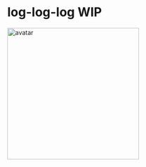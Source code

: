# log-log-log WIP

<img src="https://github.com/limichange/log-log-log/blob/master/images/avatar.jpg?raw=true" alt="avatar" width="300"/>
